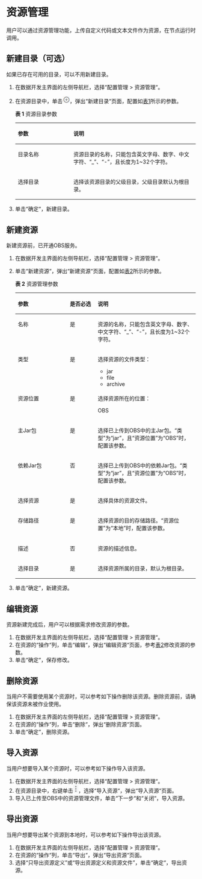 # 资源管理<a name="dayu_01_0519"></a>

用户可以通过资源管理功能，上传自定义代码或文本文件作为资源，在节点运行时调用。

## 新建目录（可选）<a name="zh-cn_topic_0165312432_section193250574538"></a>

如果已存在可用的目录，可以不用新建目录。

1.  在数据开发主界面的左侧导航栏，选择“配置管理  \>  资源管理“。
2.  在资源目录中，单击![](figures/icon-dlf-add.png)，弹出“新建目录“页面，配置如[表1](#zh-cn_topic_0165312432_table07684185145)所示的参数。

    **表 1**  资源目录参数

    <a name="zh-cn_topic_0165312432_table07684185145"></a>
    <table><thead align="left"><tr id="zh-cn_topic_0165312432_row078321861414"><th class="cellrowborder" valign="top" width="30.830000000000002%" id="mcps1.2.3.1.1"><p id="zh-cn_topic_0165312432_p127835187142"><a name="zh-cn_topic_0165312432_p127835187142"></a><a name="zh-cn_topic_0165312432_p127835187142"></a>参数</p>
    </th>
    <th class="cellrowborder" valign="top" width="69.17%" id="mcps1.2.3.1.2"><p id="zh-cn_topic_0165312432_p1878314186145"><a name="zh-cn_topic_0165312432_p1878314186145"></a><a name="zh-cn_topic_0165312432_p1878314186145"></a>说明</p>
    </th>
    </tr>
    </thead>
    <tbody><tr id="zh-cn_topic_0165312432_row4783191851419"><td class="cellrowborder" valign="top" width="30.830000000000002%" headers="mcps1.2.3.1.1 "><p id="zh-cn_topic_0165312432_p6783161811414"><a name="zh-cn_topic_0165312432_p6783161811414"></a><a name="zh-cn_topic_0165312432_p6783161811414"></a>目录名称</p>
    </td>
    <td class="cellrowborder" valign="top" width="69.17%" headers="mcps1.2.3.1.2 "><p id="zh-cn_topic_0165312432_p67831618171412"><a name="zh-cn_topic_0165312432_p67831618171412"></a><a name="zh-cn_topic_0165312432_p67831618171412"></a>资源目录的名称，只能包含英文字母、数字、中文字符、<span class="parmvalue" id="zh-cn_topic_0165312432_parmvalue1978351810147"><a name="zh-cn_topic_0165312432_parmvalue1978351810147"></a><a name="zh-cn_topic_0165312432_parmvalue1978351810147"></a>“_”</span>、<span class="parmvalue" id="zh-cn_topic_0165312432_parmvalue107831518101420"><a name="zh-cn_topic_0165312432_parmvalue107831518101420"></a><a name="zh-cn_topic_0165312432_parmvalue107831518101420"></a>“-”</span>，且长度为1~32个字符。</p>
    </td>
    </tr>
    <tr id="zh-cn_topic_0165312432_row2783201831411"><td class="cellrowborder" valign="top" width="30.830000000000002%" headers="mcps1.2.3.1.1 "><p id="zh-cn_topic_0165312432_p127839182144"><a name="zh-cn_topic_0165312432_p127839182144"></a><a name="zh-cn_topic_0165312432_p127839182144"></a>选择目录</p>
    </td>
    <td class="cellrowborder" valign="top" width="69.17%" headers="mcps1.2.3.1.2 "><p id="zh-cn_topic_0165312432_p12783181820143"><a name="zh-cn_topic_0165312432_p12783181820143"></a><a name="zh-cn_topic_0165312432_p12783181820143"></a>选择该资源目录的父级目录，父级目录默认为根目录。</p>
    </td>
    </tr>
    </tbody>
    </table>

3.  单击“确定“，新建目录。

## 新建资源<a name="zh-cn_topic_0165312432_section6325757145320"></a>

新建资源前，已开通OBS服务。

1.  在数据开发主界面的左侧导航栏，选择“配置管理  \>  资源管理“。
2.  单击“新建资源“，弹出“新建资源“页面，配置如[表2](#zh-cn_topic_0165312432_table3484574617547)所示的参数。

    **表 2**  资源管理参数

    <a name="zh-cn_topic_0165312432_table3484574617547"></a>
    <table><thead align="left"><tr id="zh-cn_topic_0165312432_row5142986517547"><th class="cellrowborder" valign="top" width="28.82%" id="mcps1.2.4.1.1"><p id="zh-cn_topic_0165312432_p4562577017547"><a name="zh-cn_topic_0165312432_p4562577017547"></a><a name="zh-cn_topic_0165312432_p4562577017547"></a>参数</p>
    </th>
    <th class="cellrowborder" valign="top" width="15.479999999999999%" id="mcps1.2.4.1.2"><p id="zh-cn_topic_0165312432_p469989617547"><a name="zh-cn_topic_0165312432_p469989617547"></a><a name="zh-cn_topic_0165312432_p469989617547"></a>是否必选</p>
    </th>
    <th class="cellrowborder" valign="top" width="55.7%" id="mcps1.2.4.1.3"><p id="zh-cn_topic_0165312432_p4514733517547"><a name="zh-cn_topic_0165312432_p4514733517547"></a><a name="zh-cn_topic_0165312432_p4514733517547"></a>说明</p>
    </th>
    </tr>
    </thead>
    <tbody><tr id="zh-cn_topic_0165312432_row367283917547"><td class="cellrowborder" valign="top" width="28.82%" headers="mcps1.2.4.1.1 "><p id="zh-cn_topic_0165312432_p2906450517547"><a name="zh-cn_topic_0165312432_p2906450517547"></a><a name="zh-cn_topic_0165312432_p2906450517547"></a>名称</p>
    </td>
    <td class="cellrowborder" valign="top" width="15.479999999999999%" headers="mcps1.2.4.1.2 "><p id="zh-cn_topic_0165312432_p541472017547"><a name="zh-cn_topic_0165312432_p541472017547"></a><a name="zh-cn_topic_0165312432_p541472017547"></a>是</p>
    </td>
    <td class="cellrowborder" valign="top" width="55.7%" headers="mcps1.2.4.1.3 "><p id="zh-cn_topic_0165312432_p3593920417547"><a name="zh-cn_topic_0165312432_p3593920417547"></a><a name="zh-cn_topic_0165312432_p3593920417547"></a>资源的名称，只能包含英文字母、数字、中文字符、<span class="parmvalue" id="zh-cn_topic_0165312432_parmvalue13096249151217"><a name="zh-cn_topic_0165312432_parmvalue13096249151217"></a><a name="zh-cn_topic_0165312432_parmvalue13096249151217"></a>“_”</span>、<span class="parmvalue" id="zh-cn_topic_0165312432_parmvalue52848811151222"><a name="zh-cn_topic_0165312432_parmvalue52848811151222"></a><a name="zh-cn_topic_0165312432_parmvalue52848811151222"></a>“-”</span>，且长度为1~32个字符。</p>
    </td>
    </tr>
    <tr id="zh-cn_topic_0165312432_row5501738417547"><td class="cellrowborder" valign="top" width="28.82%" headers="mcps1.2.4.1.1 "><p id="zh-cn_topic_0165312432_p2722312117547"><a name="zh-cn_topic_0165312432_p2722312117547"></a><a name="zh-cn_topic_0165312432_p2722312117547"></a>类型</p>
    </td>
    <td class="cellrowborder" valign="top" width="15.479999999999999%" headers="mcps1.2.4.1.2 "><p id="zh-cn_topic_0165312432_p5758922717547"><a name="zh-cn_topic_0165312432_p5758922717547"></a><a name="zh-cn_topic_0165312432_p5758922717547"></a>是</p>
    </td>
    <td class="cellrowborder" valign="top" width="55.7%" headers="mcps1.2.4.1.3 "><p id="zh-cn_topic_0165312432_p3421583817547"><a name="zh-cn_topic_0165312432_p3421583817547"></a><a name="zh-cn_topic_0165312432_p3421583817547"></a>选择资源的文件类型：</p>
    <a name="zh-cn_topic_0165312432_ul5137461217724"></a><a name="zh-cn_topic_0165312432_ul5137461217724"></a><ul id="zh-cn_topic_0165312432_ul5137461217724"><li>jar</li><li>file</li><li>archive</li></ul>
    </td>
    </tr>
    <tr id="zh-cn_topic_0165312432_row6431434517739"><td class="cellrowborder" valign="top" width="28.82%" headers="mcps1.2.4.1.1 "><p id="zh-cn_topic_0165312432_p4207941817739"><a name="zh-cn_topic_0165312432_p4207941817739"></a><a name="zh-cn_topic_0165312432_p4207941817739"></a>资源位置</p>
    </td>
    <td class="cellrowborder" valign="top" width="15.479999999999999%" headers="mcps1.2.4.1.2 "><p id="zh-cn_topic_0165312432_p5298969217739"><a name="zh-cn_topic_0165312432_p5298969217739"></a><a name="zh-cn_topic_0165312432_p5298969217739"></a>是</p>
    </td>
    <td class="cellrowborder" valign="top" width="55.7%" headers="mcps1.2.4.1.3 "><p id="zh-cn_topic_0165312432_p6430664617739"><a name="zh-cn_topic_0165312432_p6430664617739"></a><a name="zh-cn_topic_0165312432_p6430664617739"></a>选择资源所在的位置：</p>
    <p id="p8872161625812"><a name="p8872161625812"></a><a name="p8872161625812"></a>OBS</p>
    </td>
    </tr>
    <tr id="zh-cn_topic_0165312432_row167329719442"><td class="cellrowborder" valign="top" width="28.82%" headers="mcps1.2.4.1.1 "><p id="zh-cn_topic_0165312432_p14732207204420"><a name="zh-cn_topic_0165312432_p14732207204420"></a><a name="zh-cn_topic_0165312432_p14732207204420"></a>主Jar包</p>
    </td>
    <td class="cellrowborder" valign="top" width="15.479999999999999%" headers="mcps1.2.4.1.2 "><p id="zh-cn_topic_0165312432_p8732877445"><a name="zh-cn_topic_0165312432_p8732877445"></a><a name="zh-cn_topic_0165312432_p8732877445"></a>是</p>
    </td>
    <td class="cellrowborder" valign="top" width="55.7%" headers="mcps1.2.4.1.3 "><p id="zh-cn_topic_0165312432_p273219720447"><a name="zh-cn_topic_0165312432_p273219720447"></a><a name="zh-cn_topic_0165312432_p273219720447"></a>选择已上传到OBS中的主Jar包。<span class="parmname" id="zh-cn_topic_0165312432_parmname6641217114514"><a name="zh-cn_topic_0165312432_parmname6641217114514"></a><a name="zh-cn_topic_0165312432_parmname6641217114514"></a>“类型”</span>为<span class="parmvalue" id="zh-cn_topic_0165312432_parmvalue1864142104513"><a name="zh-cn_topic_0165312432_parmvalue1864142104513"></a><a name="zh-cn_topic_0165312432_parmvalue1864142104513"></a>“jar”</span>，且<span class="parmname" id="zh-cn_topic_0165312432_parmname7204162416452"><a name="zh-cn_topic_0165312432_parmname7204162416452"></a><a name="zh-cn_topic_0165312432_parmname7204162416452"></a>“资源位置”</span>为<span class="parmvalue" id="zh-cn_topic_0165312432_parmvalue13595132154514"><a name="zh-cn_topic_0165312432_parmvalue13595132154514"></a><a name="zh-cn_topic_0165312432_parmvalue13595132154514"></a>“OBS”</span>时，配置该参数。</p>
    </td>
    </tr>
    <tr id="zh-cn_topic_0165312432_row646717106446"><td class="cellrowborder" valign="top" width="28.82%" headers="mcps1.2.4.1.1 "><p id="zh-cn_topic_0165312432_p24673105444"><a name="zh-cn_topic_0165312432_p24673105444"></a><a name="zh-cn_topic_0165312432_p24673105444"></a>依赖Jar包</p>
    </td>
    <td class="cellrowborder" valign="top" width="15.479999999999999%" headers="mcps1.2.4.1.2 "><p id="zh-cn_topic_0165312432_p14671010124415"><a name="zh-cn_topic_0165312432_p14671010124415"></a><a name="zh-cn_topic_0165312432_p14671010124415"></a>否</p>
    </td>
    <td class="cellrowborder" valign="top" width="55.7%" headers="mcps1.2.4.1.3 "><p id="zh-cn_topic_0165312432_p104671810194415"><a name="zh-cn_topic_0165312432_p104671810194415"></a><a name="zh-cn_topic_0165312432_p104671810194415"></a>选择已上传到OBS中的依赖Jar包。<span class="parmname" id="zh-cn_topic_0165312432_parmname7755191212468"><a name="zh-cn_topic_0165312432_parmname7755191212468"></a><a name="zh-cn_topic_0165312432_parmname7755191212468"></a>“类型”</span>为<span class="parmvalue" id="zh-cn_topic_0165312432_parmvalue1755151215460"><a name="zh-cn_topic_0165312432_parmvalue1755151215460"></a><a name="zh-cn_topic_0165312432_parmvalue1755151215460"></a>“jar”</span>，且<span class="parmname" id="zh-cn_topic_0165312432_parmname1675513120462"><a name="zh-cn_topic_0165312432_parmname1675513120462"></a><a name="zh-cn_topic_0165312432_parmname1675513120462"></a>“资源位置”</span>为<span class="parmvalue" id="zh-cn_topic_0165312432_parmvalue187551312144619"><a name="zh-cn_topic_0165312432_parmvalue187551312144619"></a><a name="zh-cn_topic_0165312432_parmvalue187551312144619"></a>“OBS”</span>时，配置该参数。</p>
    </td>
    </tr>
    <tr id="zh-cn_topic_0165312432_row2080610517822"><td class="cellrowborder" valign="top" width="28.82%" headers="mcps1.2.4.1.1 "><p id="zh-cn_topic_0165312432_p757292117822"><a name="zh-cn_topic_0165312432_p757292117822"></a><a name="zh-cn_topic_0165312432_p757292117822"></a>选择资源</p>
    </td>
    <td class="cellrowborder" valign="top" width="15.479999999999999%" headers="mcps1.2.4.1.2 "><p id="zh-cn_topic_0165312432_p942687417822"><a name="zh-cn_topic_0165312432_p942687417822"></a><a name="zh-cn_topic_0165312432_p942687417822"></a>是</p>
    </td>
    <td class="cellrowborder" valign="top" width="55.7%" headers="mcps1.2.4.1.3 "><p id="zh-cn_topic_0165312432_p2537933117822"><a name="zh-cn_topic_0165312432_p2537933117822"></a><a name="zh-cn_topic_0165312432_p2537933117822"></a>选择具体的资源文件。</p>
    </td>
    </tr>
    <tr id="zh-cn_topic_0165312432_row102281991792"><td class="cellrowborder" valign="top" width="28.82%" headers="mcps1.2.4.1.1 "><p id="zh-cn_topic_0165312432_p231777791792"><a name="zh-cn_topic_0165312432_p231777791792"></a><a name="zh-cn_topic_0165312432_p231777791792"></a>存储路径</p>
    </td>
    <td class="cellrowborder" valign="top" width="15.479999999999999%" headers="mcps1.2.4.1.2 "><p id="zh-cn_topic_0165312432_p654607711792"><a name="zh-cn_topic_0165312432_p654607711792"></a><a name="zh-cn_topic_0165312432_p654607711792"></a>是</p>
    </td>
    <td class="cellrowborder" valign="top" width="55.7%" headers="mcps1.2.4.1.3 "><p id="zh-cn_topic_0165312432_p7222071792"><a name="zh-cn_topic_0165312432_p7222071792"></a><a name="zh-cn_topic_0165312432_p7222071792"></a>选择资源的目的存储路径。<span class="parmname" id="zh-cn_topic_0165312432_parmname44778396171128"><a name="zh-cn_topic_0165312432_parmname44778396171128"></a><a name="zh-cn_topic_0165312432_parmname44778396171128"></a>“资源位置”</span>为<span class="parmvalue" id="zh-cn_topic_0165312432_parmvalue3171488171128"><a name="zh-cn_topic_0165312432_parmvalue3171488171128"></a><a name="zh-cn_topic_0165312432_parmvalue3171488171128"></a>“本地”</span>时，配置该参数。</p>
    </td>
    </tr>
    <tr id="zh-cn_topic_0165312432_row32355817171134"><td class="cellrowborder" valign="top" width="28.82%" headers="mcps1.2.4.1.1 "><p id="zh-cn_topic_0165312432_p3575520171134"><a name="zh-cn_topic_0165312432_p3575520171134"></a><a name="zh-cn_topic_0165312432_p3575520171134"></a>描述</p>
    </td>
    <td class="cellrowborder" valign="top" width="15.479999999999999%" headers="mcps1.2.4.1.2 "><p id="zh-cn_topic_0165312432_p21181695171134"><a name="zh-cn_topic_0165312432_p21181695171134"></a><a name="zh-cn_topic_0165312432_p21181695171134"></a>否</p>
    </td>
    <td class="cellrowborder" valign="top" width="55.7%" headers="mcps1.2.4.1.3 "><p id="zh-cn_topic_0165312432_p37995759171134"><a name="zh-cn_topic_0165312432_p37995759171134"></a><a name="zh-cn_topic_0165312432_p37995759171134"></a>资源的描述信息。</p>
    </td>
    </tr>
    <tr id="zh-cn_topic_0165312432_row37960314171155"><td class="cellrowborder" valign="top" width="28.82%" headers="mcps1.2.4.1.1 "><p id="zh-cn_topic_0165312432_p54886623171155"><a name="zh-cn_topic_0165312432_p54886623171155"></a><a name="zh-cn_topic_0165312432_p54886623171155"></a>选择目录</p>
    </td>
    <td class="cellrowborder" valign="top" width="15.479999999999999%" headers="mcps1.2.4.1.2 "><p id="zh-cn_topic_0165312432_p16631501171155"><a name="zh-cn_topic_0165312432_p16631501171155"></a><a name="zh-cn_topic_0165312432_p16631501171155"></a>是</p>
    </td>
    <td class="cellrowborder" valign="top" width="55.7%" headers="mcps1.2.4.1.3 "><p id="zh-cn_topic_0165312432_p4974315171155"><a name="zh-cn_topic_0165312432_p4974315171155"></a><a name="zh-cn_topic_0165312432_p4974315171155"></a>选择资源所属的目录，默认为根目录。</p>
    </td>
    </tr>
    </tbody>
    </table>


1.  单击“确定“，新建资源。

## 编辑资源<a name="zh-cn_topic_0165312432_section832555755312"></a>

资源新建完成后，用户可以根据需求修改资源的参数。

1.  在数据开发主界面的左侧导航栏，选择“配置管理  \>  资源管理“。
2.  在资源的“操作“列，单击“编辑“，弹出“编辑资源“页面，参考[表2](#zh-cn_topic_0165312432_table3484574617547)修改资源的参数。
3.  单击“确定“，保存修改。

## 删除资源<a name="zh-cn_topic_0165312432_section1232585711538"></a>

当用户不需要使用某个资源时，可以参考如下操作删除该资源。删除资源前，请确保该资源未被作业使用。

1.  在数据开发主界面的左侧导航栏，选择“配置管理  \>  资源管理“。
2.  在资源的“操作“列，单击“删除“，弹出“删除资源“页面。
3.  单击“确定“，删除资源。

## 导入资源<a name="zh-cn_topic_0165312432_section14612131311810"></a>

当用户想要导入某个资源时，可以参考如下操作导入该资源。

1.  在数据开发主界面的左侧导航栏，选择“配置管理  \>  资源管理“。
2.  在资源目录中，右键单击![](figures/icon-dlf-batch.png)，选择“导入资源“，弹出“导入资源“页面。
3.  导入已上传至OBS中的资源管理文件，单击“下一步“和“关闭“，导入资源。

## 导出资源<a name="zh-cn_topic_0165312432_section184801726486"></a>

当用户想要导出某个资源到本地时，可以参考如下操作导出该资源。

1.  在数据开发主界面的左侧导航栏，选择“配置管理  \>  资源管理“。
2.  在资源的“操作“列，单击“导出“，弹出“导出资源“页面。
3.  选择“只导出资源定义”或“导出资源定义和资源文件”，单击“确定“，导出资源。

